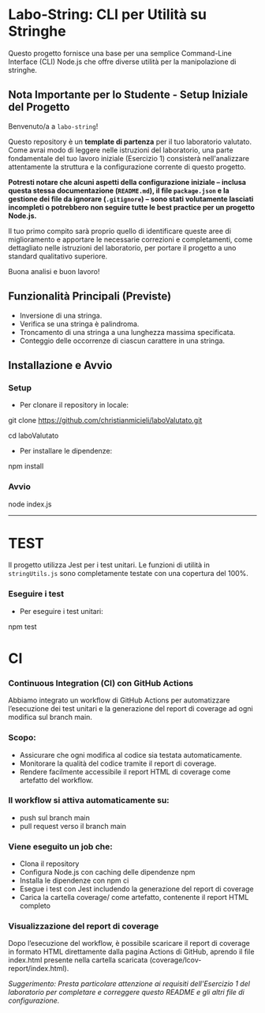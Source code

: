 # Labo-String: CLI per Utilità su Stringhe

Questo progetto fornisce una base per una semplice Command-Line Interface (CLI) Node.js che offre diverse utilità per la manipolazione di stringhe.

## Nota Importante per lo Studente - Setup Iniziale del Progetto

Benvenuto/a a `labo-string`!

Questo repository è un **template di partenza** per il tuo laboratorio valutato. Come avrai modo di leggere nelle istruzioni del laboratorio, una parte fondamentale del tuo lavoro iniziale (Esercizio 1) consisterà nell'analizzare attentamente la struttura e la configurazione corrente di questo progetto.

**Potresti notare che alcuni aspetti della configurazione iniziale – inclusa questa stessa documentazione (`README.md`), il file `package.json` e la gestione dei file da ignorare (`.gitignore`) – sono stati volutamente lasciati incompleti o potrebbero non seguire tutte le best practice per un progetto Node.js.**

Il tuo primo compito sarà proprio quello di identificare queste aree di miglioramento e apportare le necessarie correzioni e completamenti, come dettagliato nelle istruzioni del laboratorio, per portare il progetto a uno standard qualitativo superiore.

Buona analisi e buon lavoro!

## Funzionalità Principali (Previste)

* Inversione di una stringa.
* Verifica se una stringa è palindroma.
* Troncamento di una stringa a una lunghezza massima specificata.
* Conteggio delle occorrenze di ciascun carattere in una stringa.

## Installazione e Avvio

### Setup

- Per clonare il repository in locale:


git clone https://github.com/christianmicieli/laboValutato.git

cd laboValutato

- Per installare le dipendenze: 

npm install

### Avvio 

node index.js

---
# TEST


Il progetto utilizza Jest per i test unitari. Le funzioni di utilità in `stringUtils.js` sono completamente testate con una copertura del 100%.

### Eseguire i test

- Per eseguire i test unitari:

npm test

# CI

### Continuous Integration (CI) con GitHub Actions

Abbiamo integrato un workflow di GitHub Actions per automatizzare l’esecuzione dei test unitari e la generazione del report di coverage ad ogni modifica sul branch main.

### Scopo:
- Assicurare che ogni modifica al codice sia testata automaticamente.
- Monitorare la qualità del codice tramite il report di coverage.
- Rendere facilmente accessibile il report HTML di coverage come artefatto del workflow.

### Il workflow si attiva automaticamente su:
- push sul branch main
- pull request verso il branch main

### Viene eseguito un job che:
- Clona il repository
- Configura Node.js con caching delle dipendenze npm
- Installa le dipendenze con npm ci
- Esegue i test con Jest includendo la generazione del report di coverage
- Carica la cartella coverage/ come artefatto, contenente il report HTML completo

### Visualizzazione del report di coverage

Dopo l’esecuzione del workflow, è possibile scaricare il report di coverage in formato HTML direttamente dalla pagina Actions di GitHub, aprendo il file index.html presente nella cartella scaricata (coverage/lcov-report/index.html).


*Suggerimento: Presta particolare attenzione ai requisiti dell'Esercizio 1 del laboratorio per completare e correggere questo README e gli altri file di configurazione.*
